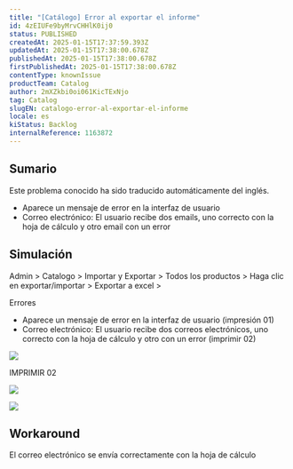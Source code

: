 ```yaml
---
title: "[Catálogo] Error al exportar el informe"
id: 4zEIUFe9byMrvCHHlK0ij0
status: PUBLISHED
createdAt: 2025-01-15T17:37:59.393Z
updatedAt: 2025-01-15T17:38:00.678Z
publishedAt: 2025-01-15T17:38:00.678Z
firstPublishedAt: 2025-01-15T17:38:00.678Z
contentType: knownIssue
productTeam: Catalog
author: 2mXZkbi0oi061KicTExNjo
tag: Catalog
slugEN: catalogo-error-al-exportar-el-informe
locale: es
kiStatus: Backlog
internalReference: 1163872
---
```


## Sumario

<div class="alert alert-info">
  <p>Este problema conocido ha sido traducido automáticamente del inglés.</p>
</div>



- Aparece un mensaje de error en la interfaz de usuario
- Correo electrónico: El usuario recibe dos emails, uno correcto con la hoja de cálculo y otro email con un error


##

## Simulación


Admin > Catalogo > Importar y Exportar > Todos los productos >
Haga clic en exportar/importar > Exportar a excel >

Errores

- Aparece un mensaje de error en la interfaz de usuario (impresión 01)
- Correo electrónico: El usuario recibe dos correos electrónicos, uno correcto con la hoja de cálculo y otro con un error (imprimir 02)

 ![](https://vtexhelp.zendesk.com/attachments/token/nssU6EUTkqi1oEpWJfGNG4hZ3/?name=image.png)

IMPRIMIR 02

 ![](https://vtexhelp.zendesk.com/attachments/token/IaqPe0pf0oUHatfDvp85FH2sQ/?name=image.png)

 ![](https://vtexhelp.zendesk.com/attachments/token/xsuPbF5tOdI7lXxaK3JMHlK0U/?name=image.png)




## Workaround


El correo electrónico se envía correctamente con la hoja de cálculo





